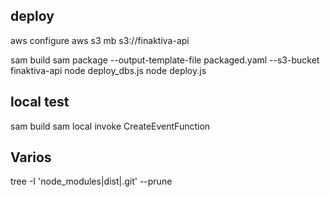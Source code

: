 


## deploy

aws configure
aws s3 mb s3://finaktiva-api

sam build
sam package --output-template-file packaged.yaml --s3-bucket finaktiva-api
node deploy_dbs.js
node deploy.js

## local test
sam build
sam local invoke CreateEventFunction

## Varios
tree -I 'node_modules|dist|.git' --prune

